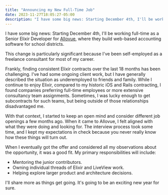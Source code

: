 ```yaml
---
title: "Announcing my New Full-Time Job"
date: 2023-11-27T18:05:27-05:00
description: "I have some big news: Starting December 4th, I'll be working full-time as a Senior Elixir Developer for Allovue, where they build web-based accounting software for school districts."
---
```


I have some big news: Starting December 4th, I'll be working full-time as a Senior Elixir Developer for [Allovue](https://www.allovue.com), where they build web-based accounting software for school districts.

This change is particularly significant because I've been self-employed as a freelance consultant for most of my career. 

Frankly, finding consistent Elixir contracts over the last 18 months has been challenging. I've had some ongoing client work, but I have generally described the situation as underemployed to friends and family. While I continue to enjoy Elixir, compared to my historic iOS and Rails contracting, I found companies preferring full-time employees or more extensive consultancy team assignments. Sometimes, I was lucky enough to get subcontracts for such teams, but being outside of those relationships disadvantaged me.

With that context, I started to keep an open mind and consider different job openings a few months ago. When it came to Allovue, I felt aligned with what they were doing and looking for. The interview process took some time, and I kept my expectations in check because you never really know how these things will turn out. 

When I eventually got the offer and considered all my observations about the opportunity, it was a good fit. My primary responsibilities will include:

* Mentoring the junior contributors.
* Owning individual threads of Elixir and LiveView work.
* Helping explore larger product and architecture decisions.

I'll share more as things get going. It's going to be an exciting new year for sure.
